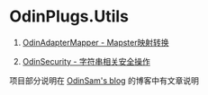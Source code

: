 # OdinPlugs.Utils

1. [OdinAdapterMapper - Mapster映射转换](https://github.com/odinsam/OdinPlugs.Utils/tree/master/readme/OdinAdapterMapper.md)

2. [OdinSecurity - 字符串相关安全操作](https://github.com/odinsam/OdinPlugs.Utils/tree/master/readme/OdinSecurity.md)

项目部分说明在 [OdinSam's blog](https://www.odinsam.com/) 的博客中有文章说明